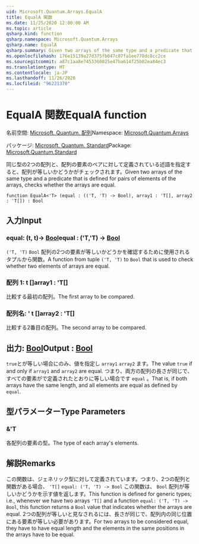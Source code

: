 ```yaml
---
uid: Microsoft.Quantum.Arrays.EqualA
title: EqualA 関数
ms.date: 11/25/2020 12:00:00 AM
ms.topic: article
qsharp.kind: function
qsharp.namespace: Microsoft.Quantum.Arrays
qsharp.name: EqualA
qsharp.summary: Given two arrays of the same type and a predicate that is defined for pairs of elements of the arrays, checks whether the arrays are equal.
ms.openlocfilehash: 176e15139a27d375fb047c07fa1ee778dc8cc2ce
ms.sourcegitcommit: a87c1aa8e7453360025e47ba614f25b02ea84ec3
ms.translationtype: MT
ms.contentlocale: ja-JP
ms.lasthandoff: 11/26/2020
ms.locfileid: "96221370"
---
```

# <a name="equala-function"></a><span data-ttu-id="aa19a-102">EqualA 関数</span><span class="sxs-lookup"><span data-stu-id="aa19a-102">EqualA function</span></span>

<span data-ttu-id="aa19a-103">名前空間: [Microsoft. Quantum. 配列](xref:Microsoft.Quantum.Arrays)</span><span class="sxs-lookup"><span data-stu-id="aa19a-103">Namespace: [Microsoft.Quantum.Arrays](xref:Microsoft.Quantum.Arrays)</span></span>

<span data-ttu-id="aa19a-104">パッケージ: [Microsoft. Quantum. Standard](https://nuget.org/packages/Microsoft.Quantum.Standard)</span><span class="sxs-lookup"><span data-stu-id="aa19a-104">Package: [Microsoft.Quantum.Standard](https://nuget.org/packages/Microsoft.Quantum.Standard)</span></span>


<span data-ttu-id="aa19a-105">同じ型の2つの配列と、配列の要素のペアに対して定義されている述語を指定すると、配列が等しいかどうかがチェックされます。</span><span class="sxs-lookup"><span data-stu-id="aa19a-105">Given two arrays of the same type and a predicate that is defined for pairs of elements of the arrays, checks whether the arrays are equal.</span></span>

```qsharp
function EqualA<'T> (equal : (('T, 'T) -> Bool), array1 : 'T[], array2 : 'T[]) : Bool
```


## <a name="input"></a><span data-ttu-id="aa19a-106">入力</span><span class="sxs-lookup"><span data-stu-id="aa19a-106">Input</span></span>

### <a name="equal--tt---bool"></a><span data-ttu-id="aa19a-107">equal: (t, t)-> [Bool](xref:microsoft.quantum.lang-ref.bool)</span><span class="sxs-lookup"><span data-stu-id="aa19a-107">equal : ('T,'T) -> [Bool](xref:microsoft.quantum.lang-ref.bool)</span></span>

<span data-ttu-id="aa19a-108">`('T, 'T)` `Bool` 配列の2つの要素が等しいかどうかを確認するために使用されるタプルから関数。</span><span class="sxs-lookup"><span data-stu-id="aa19a-108">A function from tuple `('T, 'T)` to `Bool` that is used to check whether two elements of arrays are equal.</span></span>


### <a name="array1--t"></a><span data-ttu-id="aa19a-109">配列 1: t []</span><span class="sxs-lookup"><span data-stu-id="aa19a-109">array1 : 'T[]</span></span>

<span data-ttu-id="aa19a-110">比較する最初の配列。</span><span class="sxs-lookup"><span data-stu-id="aa19a-110">The first array to be compared.</span></span>


### <a name="array2--t"></a><span data-ttu-id="aa19a-111">配列名: ' t []</span><span class="sxs-lookup"><span data-stu-id="aa19a-111">array2 : 'T[]</span></span>

<span data-ttu-id="aa19a-112">比較する2番目の配列。</span><span class="sxs-lookup"><span data-stu-id="aa19a-112">The second array to be compared.</span></span>



## <a name="output--bool"></a><span data-ttu-id="aa19a-113">出力: [Bool](xref:microsoft.quantum.lang-ref.bool)</span><span class="sxs-lookup"><span data-stu-id="aa19a-113">Output : [Bool](xref:microsoft.quantum.lang-ref.bool)</span></span>

<span data-ttu-id="aa19a-114">`true`とが等しい場合にのみ、値を指定し `array1` `array2` ます。</span><span class="sxs-lookup"><span data-stu-id="aa19a-114">The value `true` if and only if `array1` and `array2` are equal.</span></span>
<span data-ttu-id="aa19a-115">つまり、両方の配列の長さが同じで、すべての要素がで定義されたとおりに等しい場合です `equal` 。</span><span class="sxs-lookup"><span data-stu-id="aa19a-115">That is, if both arrays have the same length, and all elements are equal as defined by `equal`.</span></span>

## <a name="type-parameters"></a><span data-ttu-id="aa19a-116">型パラメーター</span><span class="sxs-lookup"><span data-stu-id="aa19a-116">Type Parameters</span></span>

### <a name="t"></a><span data-ttu-id="aa19a-117">&</span><span class="sxs-lookup"><span data-stu-id="aa19a-117">'T</span></span>

<span data-ttu-id="aa19a-118">各配列の要素の型。</span><span class="sxs-lookup"><span data-stu-id="aa19a-118">The type of each array's elements.</span></span>

## <a name="remarks"></a><span data-ttu-id="aa19a-119">解説</span><span class="sxs-lookup"><span data-stu-id="aa19a-119">Remarks</span></span>

<span data-ttu-id="aa19a-120">この関数は、ジェネリック型に対して定義されています。つまり、2つの配列と関数がある場合、 `'T[]` `equal: ('T, 'T) -> Bool` この関数は、 `Bool` 配列が等しいかどうかを示す値を返します。</span><span class="sxs-lookup"><span data-stu-id="aa19a-120">This function is defined for generic types; i.e., whenever we have two arrays `'T[]` and a function `equal: ('T, 'T) -> Bool`, this function returns a `Bool` value that indicates whether the arrays are equal.</span></span>
<span data-ttu-id="aa19a-121">2つの配列が等しいと見なされるには、長さが同じで、配列内の同じ位置にある要素が等しい必要があります。</span><span class="sxs-lookup"><span data-stu-id="aa19a-121">For two arrays to be considered equal, they have to have equal length and the elements in the same positions in the arrays have to be equal.</span></span>